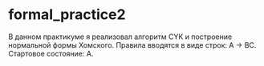 # formal_practice2
В данном практикуме я реализовал алгоритм CYK и построение нормальной формы Хомского.
Правила вводятся в виде строк: A -> BC.
Стартовое состояние: A.

